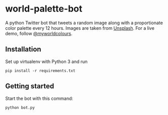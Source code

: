 # world-palette-bot

A python Twitter bot that tweets a random image along with a proportionate color palette every 12 hours.
Images are taken from [Unsplash](https://unsplash.com/developers). 
For a live demo, follow [@myworldcolours](https://twitter.com/myworldcolours).

## Installation

Set up virtualenv with Python 3 and run
```
pip install -r requirements.txt
```

## Getting started

Start the bot with this command:
```
python bot.py
```
